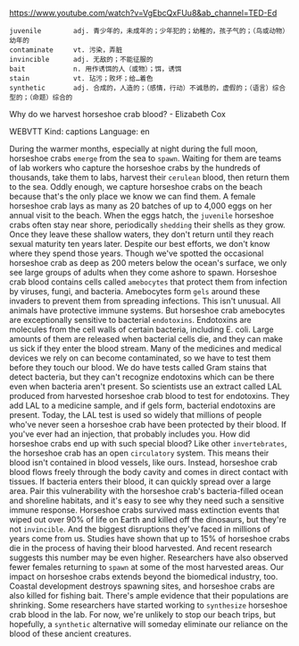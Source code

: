 https://www.youtube.com/watch?v=VgEbcQxFUu8&ab_channel=TED-Ed 

```  
juvenile        adj. 青少年的，未成年的；少年犯的；幼稚的，孩子气的；（鸟或动物）幼年的
contaminate     vt. 污染，弄脏
invincible      adj. 无敌的；不能征服的    
bait            n. 用作诱饵的人（或物）；饵，诱饵
stain           vt. 玷污；败坏；给…着色  
synthetic       adj. 合成的，人造的；（感情，行动）不诚恳的，虚假的；（语言）综合型的；（命题）综合的
```

Why do we harvest horseshoe crab blood? - Elizabeth Cox 
 
WEBVTT Kind: captions Language: en 

During the warmer months, especially at night during the full moon, horseshoe crabs `emerge` from the sea to `spawn`. Waiting for them are teams of lab workers who capture the horseshoe crabs by the hundreds of thousands, take them to labs, harvest their `cerulean` blood, then return them to the sea. Oddly enough, we capture horseshoe crabs on the beach because that's the only place we know we can find them. A female horseshoe crab lays as many as 20 batches of up to 4,000 eggs on her annual visit to the beach. When the eggs hatch, the `juvenile` horseshoe crabs often stay near shore, periodically `shedding` their shells as they grow. Once they leave these shallow waters, they don't return until they reach sexual maturity ten years later. Despite our best efforts, we don't know where they spend those years. Though we've spotted the occasional horseshoe crab as deep as 200 meters below the ocean's surface, we only see large groups of adults when they come ashore to spawn. Horseshoe crab blood contains cells called `amebocytes` that protect them from infection by viruses, fungi, and bacteria. Amebocytes form `gels` around these invaders to prevent them from spreading infections. This isn't unusual. All animals have protective immune systems. But horseshoe crab amebocytes are exceptionally sensitive to bacterial `endotoxins`. Endotoxins are molecules from the cell walls of certain bacteria, including E. coli. Large amounts of them are released when bacterial cells die, and they can make us sick if they enter the blood stream. Many of the medicines and medical devices we rely on can become contaminated, so we have to test them before they touch our blood. We do have tests called Gram stains that detect bacteria, but they can't recognize endotoxins which can be there even when bacteria aren't present. So scientists use an extract called LAL produced from harvested horseshoe crab blood to test for endotoxins. They add LAL to a medicine sample, and if gels form, bacterial endotoxins are present. Today, the LAL test is used so widely that millions of people who've never seen a horseshoe crab have been protected by their blood. If you've ever had an injection, that probably includes you. How did horseshoe crabs end up with such special blood? Like other `invertebrates`, the horseshoe crab has an open `circulatory` system. This means their blood isn't contained in blood vessels, like ours. Instead, horseshoe crab blood flows freely through the body cavity and comes in direct contact with tissues. If bacteria enters their blood, it can quickly spread over a large area. Pair this vulnerability with the horseshoe crab's bacteria-filled ocean and shoreline habitats, and it's easy to see why they need such a sensitive immune response. Horseshoe crabs survived mass extinction events that wiped out over 90% of life on Earth and killed off the dinosaurs, but they're not `invincible`. And the biggest disruptions they've faced in millions of years come from us. Studies have shown that up to 15% of horseshoe crabs die in the process of having their blood harvested. And recent research suggests this number may be even higher. Researchers have also observed fewer females returning to `spawn` at some of the most harvested areas. Our impact on horseshoe crabs extends beyond the biomedical industry, too. Coastal development destroys spawning sites, and horseshoe crabs are also killed for fishing bait. There's ample evidence that their populations are shrinking. Some researchers have started working to `synthesize` horseshoe crab blood in the lab. For now, we're unlikely to stop our beach trips, but hopefully, a `synthetic` alternative will someday eliminate our reliance on the blood of these ancient creatures. 